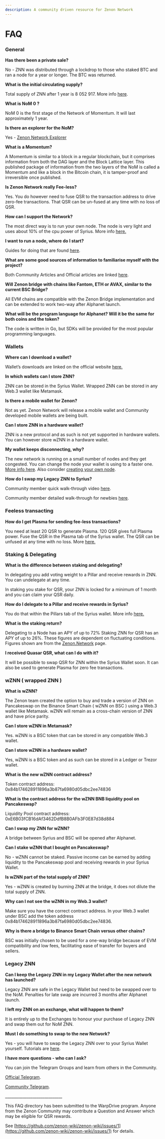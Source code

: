 ```yaml
---
description: A community driven resource for Zenon Network
---
```


# FAQ

### General

**Has there been a private sale?**&#x20;

No - ZNN was distributed through a lockdrop to those who staked BTC and ran a node for a year or longer. The BTC was returned.

**What is the initial circulating supply?**&#x20;

Total supply of ZNN after 1 year is 8 052 917. More info [here](https://medium.com/@zenon.network/znn-x-qsr-alphanet-specifications-83d27c005c09).

**What is NoM 0 ?**&#x20;

NoM 0 is the first stage of the Network of Momentum. It will last approximately 1 year.

**Is there an explorer for the NoM?**&#x20;

Yes - [Zenon Network Explorer](https://explorer.znn.space)&#x20;

**What is a Momentum?**&#x20;

A Momentum is similar to a block in a regular blockchain, but it comprises information from both the DAG layer and the Block Lattice layer. This published package of information from the two layers of the NoM is called a Momentum and like a block in the Bitcoin chain, it is tamper-proof and irreversible once published.

**Is Zenon Network really Fee-less?**&#x20;

Yes. You do however need to fuse QSR to the transaction address to drive zero-fee transactions. That QSR can be un-fused at any time with no loss of QSR.

**How can I support the Network?**&#x20;

The most direct way is to run your own node. The node is very light and uses about 10% of the cpu power of Syrius. More info [here.](more-information/nodes-pillars-and-sentinels.md)

**I want to run a node, where do I start?**&#x20;

Guides for doing that are found [here](./#community-resources).

**What are some good sources of information to familiarise myself with the project?**&#x20;

Both Community Articles and Official articles are linked [here](./).

**Will Zenon bridge with chains like Fantom, ETH or AVAX, similar to the current BSC Bridge?**&#x20;

All EVM chains are compatible with the Zenon Bridge implementation and can be extended to work two-way after Alphanet launch.

**What will be the program language for Alphanet? Will it be the same for both coins and the token?**&#x20;

The code is written in Go, but SDKs will be provided for the most popular programming languages.

### Wallets

**Where can I download a wallet?**

Wallet’s downloads are linked on the official website [here.](https://zenon.network/#downloads)

**In which wallets can I store ZNN?**&#x20;

ZNN can be stored in the Syrius Wallet. Wrapped ZNN can be stored in any Web.3 wallet like Metamask.

**Is there a mobile wallet for Zenon?**&#x20;

Not as yet. Zenon Network will release a mobile wallet and Community developed mobile wallets are being built.

**Can I store ZNN in a hardware wallet?**

ZNN is a new protocol and as such is not yet supported in hardware wallets. You can however store wZNN in a hardware wallet.

**My wallet keeps disconnecting, why?**

The new network is running on a small number of nodes and they get congested. You can change the node your wallet is using to a faster one. [More info here](more-information/nodes-pillars-and-sentinels.md). Also consider [creating your own node](./#community-resources).

**How do I swap my Legacy ZNN to Syrius?**

Community member quick walk-through video [here](https://youtu.be/Ge9BMVHC5JA?t=34).

Community member detailed walk-through for newbies [here](https://youtu.be/XtA\_HgiEnoY).

### Feeless transacting

**How do I get Plasma for sending fee-less transactions?**&#x20;

You need at least 20 QSR to generate Plasma. 120 QSR gives full Plasma power. Fuse the QSR in the Plasma tab of the Syrius wallet. The QSR can be unfused at any time with no loss. More [here.](more-information/fees-and-plasma.md)

### Staking & Delegating

**What is the difference between staking and delegating?**

In delegating you add voting weight to a Pillar and receive rewards in ZNN. You can undelegate at any time.

In staking you stake for QSR, your ZNN is locked for a minimum of 1 month and you can claim your QSR daily.

**How do I delegate to a Pillar and receive rewards in Syrius?**

You do that within the Pillars tab of the Syrius wallet. More info [here.](more-information/staking-and-incentives.md)

**What is the staking return?**&#x20;

Delegating to a Node has an APY of up to 72% Staking ZNN for QSR has an APY of up to 26%.  These figures are dependent on fluctuating conditions. Figures shown are from the [Zenon.Network](https://zenon.network/#downloads) page.

**I received Quasar QSR, what can I do with it?**&#x20;

It will be possible to swap QSR for ZNN within the Syrius Wallet soon. It can also be used to generate Plasma for zero fee transactions.

### **wZNN ( wrapped ZNN )**

**What is wZNN?**&#x20;

The Zenon team created the option to buy and trade a version of ZNN on Pancakeswap on the Binance Smart Chain ( wZNN on BSC ) using a Web.3 wallet like Metamask. wZNN will remain as a cross-chain version of ZNN and have price parity.

**Can I store wZNN in Metamask?**&#x20;

Yes. wZNN is a BSC token that can be stored in any compatible Web.3 wallet.

**Can I store wZNN in a hardware wallet?**&#x20;

Yes, wZNN is a BSC token and as such can be stored in a Ledger or Trezor wallet.

**What is the new wZNN contract address?**&#x20;

Token contract address: 0x84b174628911896a3b87fa6980d05dbc2ee74836

**What is the contract address for the wZNN BNB liquidity pool on Pancakeswap?**&#x20;

Liquidity Pool contract address: 0xE6B03fCB16dAf3462DdfB8B0AFb3F0E87d38d884

**Can I swap my ZNN for wZNN?**&#x20;

A bridge between Syrius and BSC will be opened after Alphanet.

**Can I stake wZNN that I bought on Pancakeswap?**&#x20;

No - wZNN cannot be staked. Passive income can be earned by adding liquidity to the Pancakeswap pool and receiving rewards in your Syrius Wallet.

**Is wZNN part of the total supply of ZNN?**&#x20;

Yes - wZNN is created by burning ZNN at the bridge, it does not dilute the total supply of ZNN.

**Why can I not see the wZNN in my Web.3 wallet?**&#x20;

Make sure you have the correct contract address. In your Web.3 wallet under BSC add the token address 0x84b174628911896a3b87fa6980d05dbc2ee74836.

**Why is there a bridge to Binance Smart Chain versus other chains?**&#x20;

BSC was initially chosen to be used for a one-way bridge because of EVM compatibility and low fees, facilitating ease of transfer for buyers and sellers.

### Legacy ZNN

**Can I keep the Legacy ZNN in my Legacy Wallet after the new network has launched?**

Legacy ZNN are safe in the Legacy Wallet but need to be swapped over to the NoM. Penalties for late swap are incurred 3 months after Alphanet launch.

**I left my ZNN on an exchange, what will happen to them?**&#x20;

It is entirely up to the Exchanges to honour your purchase of Legacy ZNN and swap them out for NoM ZNN.

**Must I do something to swap to the new Network?**&#x20;

Yes - you will have to swap the Legacy ZNN over to your Syrius Wallet yourself. Tutorials are [here](more-information/swap-to-alphanet.md).

**I have more questions - who can I ask?**

You can join the Telegram Groups and learn from others in the Community.

[Official Telegram](https://t.me/joinchat/MLyPehLIbJj1nw1XOOOltg).

[Community Telegram](https://t.me/joinchat/sImVGqlVQSpkNTBk).

\_\_\_\_\_\_\_\_\_\_\_\_\_\_\_\_\_\_\_\_\_\_\_\_\_\_\_\_\_

This FAQ directory has been submitted to the WarpDrive program. Anyone from the Zenon Community may contribute a Question and Answer which may be eligible for QSR rewards.&#x20;

See [https://github.com/zenon-wiki/zenon-wiki/issues/1](https://github.com/zenon-wiki/zenon-wiki/issues/1) for details.
